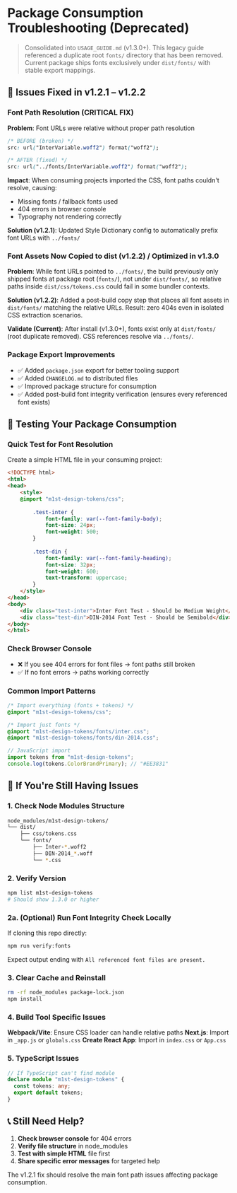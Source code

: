 # Package Consumption Troubleshooting (Deprecated)

> Consolidated into `USAGE_GUIDE.md` (v1.3.0+). This legacy guide referenced a duplicate root `fonts/` directory that has been removed. Current package ships fonts exclusively under `dist/fonts/` with stable export mappings.

## 🚨 Issues Fixed in v1.2.1 – v1.2.2

### **Font Path Resolution (CRITICAL FIX)**
**Problem**: Font URLs were relative without proper path resolution
```css
/* BEFORE (broken) */
src: url("InterVariable.woff2") format("woff2");

/* AFTER (fixed) */
src: url("../fonts/InterVariable.woff2") format("woff2");
```

**Impact**: When consuming projects imported the CSS, font paths couldn't resolve, causing:
- Missing fonts / fallback fonts used
- 404 errors in browser console
- Typography not rendering correctly

**Solution (v1.2.1)**: Updated Style Dictionary config to automatically prefix font URLs with `../fonts/`

### **Font Assets Now Copied to dist (v1.2.2) / Optimized in v1.3.0**
**Problem**: While font URLs pointed to `../fonts/`, the build previously only shipped fonts at package root (`fonts/`), not under `dist/fonts/`, so relative paths inside `dist/css/tokens.css` could fail in some bundler contexts.

**Solution (v1.2.2)**: Added a post-build copy step that places all font assets in `dist/fonts/` matching the relative URLs. Result: zero 404s even in isolated CSS extraction scenarios.

**Validate (Current)**: After install (v1.3.0+), fonts exist only at `dist/fonts/` (root duplicate removed). CSS references resolve via `../fonts/`.

### **Package Export Improvements**
- ✅ Added `package.json` export for better tooling support
- ✅ Added `CHANGELOG.md` to distributed files
- ✅ Improved package structure for consumption
 - ✅ Added post-build font integrity verification (ensures every referenced font exists)

## 🧪 Testing Your Package Consumption

### **Quick Test for Font Resolution**

Create a simple HTML file in your consuming project:

```html
<!DOCTYPE html>
<html>
<head>
    <style>
    @import "m1st-design-tokens/css";
        
        .test-inter {
            font-family: var(--font-family-body);
            font-size: 24px;
            font-weight: 500;
        }
        
        .test-din {
            font-family: var(--font-family-heading);
            font-size: 32px;
            font-weight: 600;
            text-transform: uppercase;
        }
    </style>
</head>
<body>
    <div class="test-inter">Inter Font Test - Should be Medium Weight</div>
    <div class="test-din">DIN-2014 Font Test - Should be Semibold</div>
</body>
</html>
```

### **Check Browser Console**
- ❌ If you see 404 errors for font files → font paths still broken
- ✅ If no font errors → paths working correctly

### **Common Import Patterns**

```css
/* Import everything (fonts + tokens) */
@import "m1st-design-tokens/css";

/* Import just fonts */
@import "m1st-design-tokens/fonts/inter.css";
@import "m1st-design-tokens/fonts/din-2014.css";
```

```javascript
// JavaScript import
import tokens from "m1st-design-tokens";
console.log(tokens.ColorBrandPrimary); // "#EE3831"
```

## 🔧 If You're Still Having Issues

### **1. Check Node Modules Structure**
```bash
node_modules/m1st-design-tokens/
└── dist/
    ├── css/tokens.css
    └── fonts/
        ├── Inter-*.woff2
        ├── DIN-2014_*.woff
        └── *.css
```

### **2. Verify Version**
```bash
npm list m1st-design-tokens
# Should show 1.3.0 or higher
```

### **2a. (Optional) Run Font Integrity Check Locally**
If cloning this repo directly:
```bash
npm run verify:fonts
```
Expect output ending with `All referenced font files are present.`

### **3. Clear Cache and Reinstall**
```bash
rm -rf node_modules package-lock.json
npm install
```

### **4. Build Tool Specific Issues**

**Webpack/Vite**: Ensure CSS loader can handle relative paths
**Next.js**: Import in `_app.js` or `globals.css`
**Create React App**: Import in `index.css` or `App.css`

### **5. TypeScript Issues**
```typescript
// If TypeScript can't find module
declare module "m1st-design-tokens" {
  const tokens: any;
  export default tokens;
}
```

## 📞 Still Need Help?

1. **Check browser console** for 404 errors
2. **Verify file structure** in node_modules
3. **Test with simple HTML** file first
4. **Share specific error messages** for targeted help

The v1.2.1 fix should resolve the main font path issues affecting package consumption.
